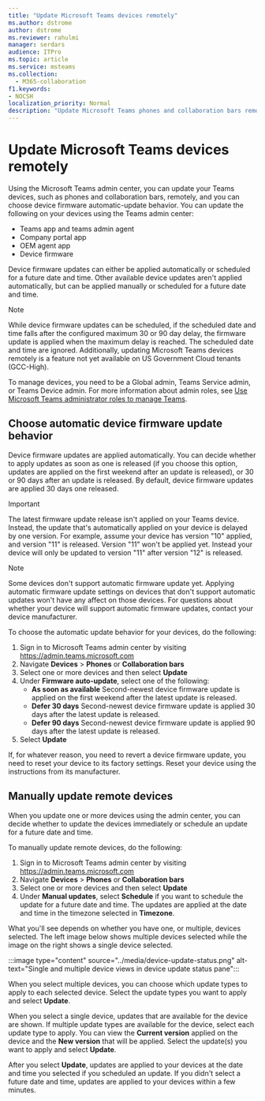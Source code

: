 ```yaml
---
title: "Update Microsoft Teams devices remotely"
ms.author: dstrome
author: dstrome
ms.reviewer: rahulmi
manager: serdars
audience: ITPro
ms.topic: article
ms.service: msteams
ms.collection: 
  - M365-collaboration
f1.keywords:
- NOCSH
localization_priority: Normal
description: "Update Microsoft Teams phones and collaboration bars remotely using the Teams admin center"
---
```


# Update Microsoft Teams devices remotely

Using the Microsoft Teams admin center, you can update your Teams devices, such as phones and collaboration bars, remotely, and you can choose device firmware automatic-update behavior. You can update the following on your devices using the Teams admin center:

- Teams app and teams admin agent
- Company portal app
- OEM agent app
- Device firmware

Device firmware updates can either be applied automatically or scheduled for a future date and time. Other available device updates aren't applied automatically, but can be applied manually or scheduled for a future date and time.

> [!NOTE]
> While device firmware updates can be scheduled, if the scheduled date and time falls after the configured maximum 30 or 90 day delay, the firmware update is applied when the maximum delay is reached. The scheduled date and time are ignored. Additionally, updating Microsoft Teams devices remotely is a feature not yet available on US Government Cloud tenants (GCC-High).

To manage devices, you need to be a Global admin, Teams Service admin, or Teams Device admin. For more information about admin roles, see [Use Microsoft Teams administrator roles to manage Teams](../using-admin-roles.md).

## Choose automatic device firmware update behavior

Device firmware updates are applied automatically. You can decide whether to apply updates as soon as one is released (if you choose this option, updates are applied on the first weekend after an update is released), or 30 or 90 days after an update is released. By default, device firmware updates are applied 30 days one released.

> [!IMPORTANT]
> The latest firmware update release isn't applied on your Teams device. Instead, the update that's automatically applied on your device is delayed by one version. For example, assume your device has version "10" applied, and version "11" is released. Version "11" won't be applied yet. Instead your device will only be updated to version "11" after version "12" is released.

> [!NOTE]
> Some devices don't support automatic firmware update yet. Applying automatic firmware update settings on devices that don't support automatic updates won't have any affect on those devices. For questions about whether your device will support automatic firmware updates, contact your device manufacturer.

To choose the automatic update behavior for your devices, do the following:

1. Sign in to Microsoft Teams admin center by visiting https://admin.teams.microsoft.com
2. Navigate **Devices** > **Phones** or **Collaboration bars**
3. Select one or more devices and then select **Update**
4. Under **Firmware auto-update**, select one of the following:
    - **As soon as available** Second-newest device firmware update is applied on the first weekend after the latest update is released.
    - **Defer 30 days** Second-newest device firmware update is applied 30 days after the latest update is released.
    - **Defer 90 days** Second-newest device firmware update is applied 90 days after the latest update is released.
5. Select **Update**

If, for whatever reason, you need to revert a device firmware update, you need to reset your device to its factory settings. Reset your device using the instructions from its manufacturer.  

## Manually update remote devices

When you update one or more devices using the admin center, you can decide whether to update the devices immediately or schedule an update for a future date and time.

To manually update remote devices, do the following:

1. Sign in to Microsoft Teams admin center by visiting https://admin.teams.microsoft.com
2. Navigate  **Devices** > **Phones** or **Collaboration bars**
3. Select one or more devices and then select **Update**
4. Under **Manual updates**, select **Schedule** if you want to schedule the update for a future date and time. The updates are applied at the date and time in the timezone selected in **Timezone**.

What you'll see depends on whether you have one, or multiple, devices selected. The left image below shows multiple devices selected while the image on the right shows a single device selected.

:::image type="content" source="../media/device-update-status.png" alt-text="Single and multiple device views in device update status pane":::

When you select multiple devices, you can choose which update types to apply to each selected device. Select the update types you want to apply and select **Update**.

When you select a single device, updates that are available for the device are shown. If multiple update types are available for the device, select each update type to apply. You can view the **Current version** applied on the device and the **New version** that will be applied. Select the update(s) you want to apply and select **Update**.

After you select **Update**, updates are applied to your devices at the date and time you selected if you scheduled an update. If you didn't select a future date and time, updates are applied to your devices within a few minutes.
